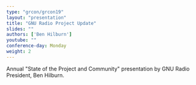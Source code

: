 ```yaml
---
type: "grcon/grcon19"
layout: "presentation"
title: "GNU Radio Project Update"
slides: ""
authors: ['Ben Hilburn']
youtube: ""
conference-day: Monday 
weight: 2 
---
```

Annual "State of the Project and Community" presentation by GNU Radio President, Ben Hilburn.
